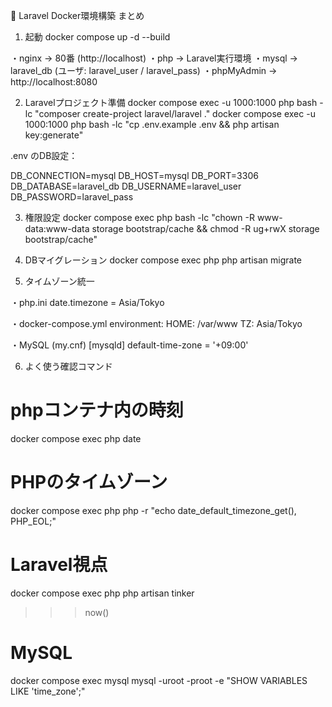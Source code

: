 🚀 Laravel Docker環境構築 まとめ
1. 起動
docker compose up -d --build

・nginx → 80番 (http://localhost)
・php → Laravel実行環境
・mysql → laravel_db (ユーザ: laravel_user / laravel_pass)
・phpMyAdmin → http://localhost:8080

2. Laravelプロジェクト準備
docker compose exec -u 1000:1000 php bash -lc "composer create-project laravel/laravel ."
docker compose exec -u 1000:1000 php bash -lc "cp .env.example .env && php artisan key:generate"


.env のDB設定：

DB_CONNECTION=mysql
DB_HOST=mysql
DB_PORT=3306
DB_DATABASE=laravel_db
DB_USERNAME=laravel_user
DB_PASSWORD=laravel_pass

3. 権限設定
docker compose exec php bash -lc "chown -R www-data:www-data storage bootstrap/cache && chmod -R ug+rwX storage bootstrap/cache"

4. DBマイグレーション
docker compose exec php php artisan migrate

5. タイムゾーン統一

・php.ini
date.timezone = Asia/Tokyo


・docker-compose.yml
environment:
  HOME: /var/www
  TZ: Asia/Tokyo


・MySQL (my.cnf)
[mysqld]
default-time-zone = '+09:00'

6. よく使う確認コマンド
# phpコンテナ内の時刻
docker compose exec php date

# PHPのタイムゾーン
docker compose exec php php -r "echo date_default_timezone_get(), PHP_EOL;"

# Laravel視点
docker compose exec php php artisan tinker
>>> now()

# MySQL
docker compose exec mysql mysql -uroot -proot -e "SHOW VARIABLES LIKE 'time_zone';"
